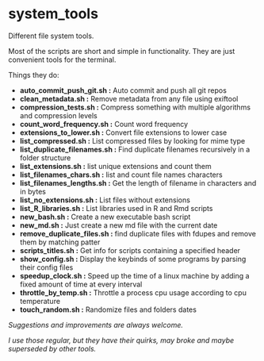 
# system_tools

Different file system tools.

Most of the scripts are short and simple in functionality.
They are just convenient tools for the terminal.

Things they do:


- **auto_commit_push_git.sh     :**   Auto commit and push all git repos
- **clean_metadata.sh           :**   Remove metadata from any file using exiftool
- **compression_tests.sh        :**   Compress something with multiple algorithms and compression levels
- **count_word_frequency.sh     :**   Count word frequency
- **extensions_to_lower.sh      :**   Convert file extensions to lower case
- **list_compressed.sh          :**   List compressed files by looking for mime type
- **list_duplicate_filenames.sh :**   Find duplicate filenames recursively in a folder structure
- **list_extensions.sh          :**   list unique extensions and count them
- **list_filenames_chars.sh     :**   list and count file names characters 
- **list_filenames_lengths.sh   :**   Get the length of filename in characters and in bytes
- **list_no_extensions.sh       :**   List files without extensions
- **list_R_libraries.sh         :**   List libraries used in R and Rmd scripts
- **new_bash.sh                 :**   Create a new executable bash script
- **new_md.sh                   :**   Just create a new md file with the current date
- **remove_duplicate_files.sh   :**   find duplicate files with fdupes and remove them by matching patter
- **scripts_titles.sh           :**   Get info for scripts containing a specified header
- **show_config.sh              :**   Display the keybinds of some programs by parsing their config files
- **speedup_clock.sh            :**   Speed up the time of a linux machine by adding a fixed amount of time at every interval
- **throttle_by_temp.sh         :**   Throttle a process cpu usage according to cpu temperature
- **touch_random.sh             :**   Randomize files and folders dates



*Suggestions and improvements are always welcome.*

*I use those regular, but they have their quirks, may broke and maybe superseded by other tools.*
